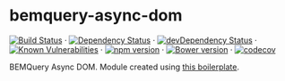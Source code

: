 # bemquery-async-dom

[![Build Status](https://travis-ci.org/BEMQuery/bemquery-async-dom.svg?branch=master)](https://travis-ci.org/BEMQuery/bemquery-async-dom) · [![Dependency Status](https://david-dm.org/BEMQuery/bemquery-async-dom.svg)](https://david-dm.org/BEMQuery/bemquery-async-dom) · [![devDependency Status](https://david-dm.org/BEMQuery/bemquery-async-dom/dev-status.svg)](https://david-dm.org/BEMQuery/bemquery-async-dom?type=dev) · [![Known Vulnerabilities](https://snyk.io/test/github/bemquery/bemquery-async-dom/badge.svg)](https://snyk.io/test/github/bemquery/bemquery-async-dom) · [![npm version](https://badge.fury.io/js/bemquery-async-dom.svg)](https://badge.fury.io/js/bemquery-async-dom) · [![Bower version](https://badge.fury.io/bo/bemquery-async-dom.svg)](https://badge.fury.io/bo/bemquery-async-dom) · [![codecov](https://codecov.io/gh/BEMQuery/bemquery-async-dom/branch/master/graph/badge.svg)](https://codecov.io/gh/BEMQuery/bemquery-async-dom)

BEMQuery Async DOM. Module created using [this boilerplate](https://github.com/Arkejgit/bemquery-core).